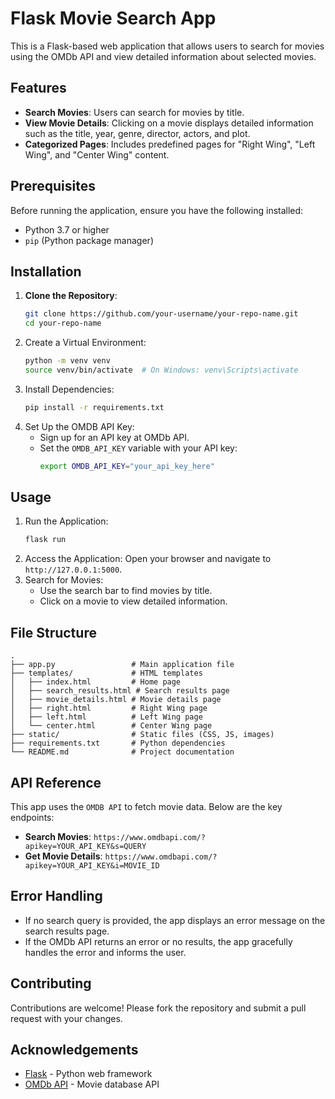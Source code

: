 # Flask Movie Search App

This is a Flask-based web application that allows users to search for movies using the OMDb API and view detailed information about selected movies.

## Features

- **Search Movies**: Users can search for movies by title.
- **View Movie Details**: Clicking on a movie displays detailed information such as the title, year, genre, director, actors, and plot.
- **Categorized Pages**: Includes predefined pages for "Right Wing", "Left Wing", and "Center Wing" content.

## Prerequisites

Before running the application, ensure you have the following installed:

- Python 3.7 or higher
- `pip` (Python package manager)

## Installation

1. **Clone the Repository**:
   ```bash
   git clone https://github.com/your-username/your-repo-name.git
   cd your-repo-name
   ```
2. Create a Virtual Environment:
    ```bash
    python -m venv venv
    source venv/bin/activate  # On Windows: venv\Scripts\activate
    ```
3. Install Dependencies:
    ```bash
    pip install -r requirements.txt
    ```
4. Set Up the OMDB API Key:
    - Sign up for an API key at OMDb API.
    - Set the `OMDB_API_KEY` variable with your API key:
        ```bash
        export OMDB_API_KEY="your_api_key_here"
        ```

## Usage

1. Run the Application:
    ```bash
    flask run
    ```
2. Access the Application: Open your browser and navigate to `http://127.0.0.1:5000`.
3. Search for Movies:
    - Use the search bar to find movies by title.
    - Click on a movie to view detailed information.

## File Structure

```text
.
├── app.py                 # Main application file
├── templates/             # HTML templates
│   ├── index.html         # Home page
│   ├── search_results.html # Search results page
│   ├── movie_details.html # Movie details page
│   ├── right.html         # Right Wing page
│   ├── left.html          # Left Wing page
│   └── center.html        # Center Wing page
├── static/                # Static files (CSS, JS, images)
├── requirements.txt       # Python dependencies
└── README.md              # Project documentation
```

## API Reference

This app uses the `OMDB API` to fetch movie data. Below are the key endpoints:

- **Search Movies**: `https://www.omdbapi.com/?apikey=YOUR_API_KEY&s=QUERY`
- **Get Movie Details**: `https://www.omdbapi.com/?apikey=YOUR_API_KEY&i=MOVIE_ID`

## Error Handling

- If no search query is provided, the app displays an error message on the search results page.
- If the OMDb API returns an error or no results, the app gracefully handles the error and informs the user.

## Contributing

Contributions are welcome! Please fork the repository and submit a pull request with your changes.

## Acknowledgements

- [Flask](https://flask.palletsprojects.com/) - Python web framework
- [OMDb API](http://www.omdbapi.com/) - Movie database API

